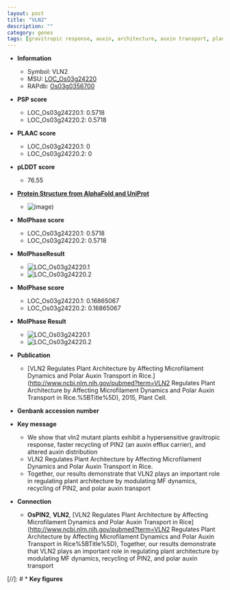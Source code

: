 ```yaml
---
layout: post
title: "VLN2"
description: ""
category: genes
tags: [gravitropic response, auxin, architecture, auxin transport, plant architecture]
---
```


* **Information**  
    + Symbol: VLN2  
    + MSU: [LOC_Os03g24220](http://rice.plantbiology.msu.edu/cgi-bin/ORF_infopage.cgi?orf=LOC_Os03g24220)  
    + RAPdb: [Os03g0356700](http://rapdb.dna.affrc.go.jp/viewer/gbrowse_details/irgsp1?name=Os03g0356700)  

* **PSP score**  
    + LOC_Os03g24220.1: 0.5718 
    + LOC_Os03g24220.2: 0.5718 

* **PLAAC score**  
    + LOC_Os03g24220.1: 0 
    + LOC_Os03g24220.2: 0 

* **pLDDT score**
    + 76.55

* **[Protein Structure from AlphaFold and UniProt](https://www.uniprot.org/uniprotkb/Q10L71/entry#structure)**
    + ![image](https://ricepsp.github.io/images/Q1/AF-Q10L71-F1.png))

* **MolPhase score**
    + LOC_Os03g24220.1: 0.5718
    + LOC_Os03g24220.2: 0.5718

* **MolPhaseResult**
    + ![LOC_Os03g24220.1](https://ricepsp.github.io/pictures/LOC_Os03g/LOC_Os03g24220.1.png)
    + ![LOC_Os03g24220.2](https://ricepsp.github.io/pictures/LOC_Os03g/LOC_Os03g24220.2.png)

* **MolPhase score**
    + LOC_Os03g24220.1: 0.16865067
    + LOC_Os03g24220.2: 0.16865067

* **MolPhase Result**
    + ![LOC_Os03g24220.1](https://304243504.github.io/Pictures/LOC_Os03g/LOC_Os03g24220.1.png)
    + ![LOC_Os03g24220.2](https://304243504.github.io/Pictures/LOC_Os03g/LOC_Os03g24220.2.png)

* **Publication**  
    + [VLN2 Regulates Plant Architecture by Affecting Microfilament Dynamics and Polar Auxin Transport in Rice.](http://www.ncbi.nlm.nih.gov/pubmed?term=VLN2 Regulates Plant Architecture by Affecting Microfilament Dynamics and Polar Auxin Transport in Rice.%5BTitle%5D), 2015, Plant Cell.

* **Genbank accession number**  

* **Key message**  
    + We show that vln2 mutant plants exhibit a hypersensitive gravitropic response, faster recycling of PIN2 (an auxin efflux carrier), and altered auxin distribution
    + VLN2 Regulates Plant Architecture by Affecting Microfilament Dynamics and Polar Auxin Transport in Rice.
    + Together, our results demonstrate that VLN2 plays an important role in regulating plant architecture by modulating MF dynamics, recycling of PIN2, and polar auxin transport

* **Connection**  
    + __OsPIN2__, __VLN2__, [VLN2 Regulates Plant Architecture by Affecting Microfilament Dynamics and Polar Auxin Transport in Rice](http://www.ncbi.nlm.nih.gov/pubmed?term=VLN2 Regulates Plant Architecture by Affecting Microfilament Dynamics and Polar Auxin Transport in Rice%5BTitle%5D), Together, our results demonstrate that VLN2 plays an important role in regulating plant architecture by modulating MF dynamics, recycling of PIN2, and polar auxin transport

[//]: # * **Key figures**  


